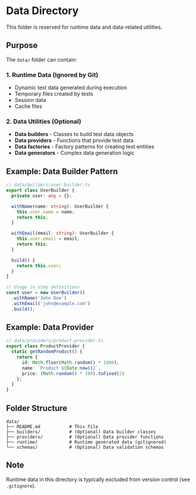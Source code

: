 # Data Directory

This folder is reserved for runtime data and data-related utilities.

## Purpose

The `data/` folder can contain:

### 1. Runtime Data (Ignored by Git)
- Dynamic test data generated during execution
- Temporary files created by tests
- Session data
- Cache files

### 2. Data Utilities (Optional)
- **Data builders** - Classes to build test data objects
- **Data providers** - Functions that provide test data
- **Data factories** - Factory patterns for creating test entities
- **Data generators** - Complex data generation logic

## Example: Data Builder Pattern

```typescript
// data/builders/user-builder.ts
export class UserBuilder {
  private user: any = {};

  withName(name: string): UserBuilder {
    this.user.name = name;
    return this;
  }

  withEmail(email: string): UserBuilder {
    this.user.email = email;
    return this;
  }

  build() {
    return this.user;
  }
}

// Usage in step definitions
const user = new UserBuilder()
  .withName('John Doe')
  .withEmail('john@example.com')
  .build();
```

## Example: Data Provider

```typescript
// data/providers/product-provider.ts
export class ProductProvider {
  static getRandomProduct() {
    return {
      id: Math.floor(Math.random() * 1000),
      name: `Product ${Date.now()}`,
      price: (Math.random() * 100).toFixed(2)
    };
  }
}
```

## Folder Structure

```
data/
├── README.md           # This file
├── builders/           # (Optional) Data builder classes
├── providers/          # (Optional) Data provider functions
├── runtime/            # Runtime generated data (gitignored)
└── schemas/            # (Optional) Data validation schemas
```

## Note

Runtime data in this directory is typically excluded from version control (see `.gitignore`).

